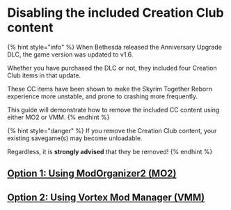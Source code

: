 # Disabling the included Creation Club content

{% hint style="info" %}
When Bethesda released the Anniversary Upgrade DLC, the game version was updated to v1.6.

Whether you have purchased the DLC or not, they included four Creation Club items in that update.

These CC items have been shown to make the Skyrim Together Reborn experience more unstable, and prone to crashing more frequently.

This guide will demonstrate how to remove the included CC content using either MO2 or VMM.
{% endhint %}

{% hint style="danger" %}
If you remove the Creation Club content, your existing savegame(s) may become unloadable.

Regardless, it is **strongly advised** that they be removed!
{% endhint %}

## [Option 1: Using ModOrganizer2 (MO2)](using-modorganizer2.md)

## [Option 2: Using Vortex Mod Manager (VMM)](using-vortex-mod-manager.md)
